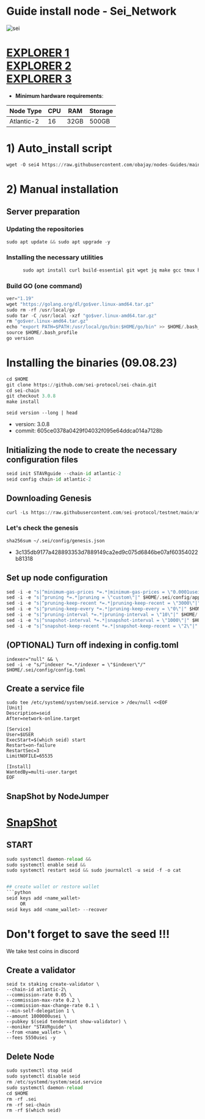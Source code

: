 # Guide install node - Sei_Network

![sei](https://user-images.githubusercontent.com/44331529/180607309-cc8df238-af95-451b-b99d-d858361aac51.png)

[EXPLORER 1](https://explorer.stavr.tech/SEI/staking) \
[EXPLORER 2](https://sei.explorers.guru/validators) \
[EXPLORER 3](https://testnet-explorer.brocha.in/sei%20atlantic%202/staking)
=

- **Minimum hardware requirements**:

| Node Type |CPU | RAM  | Storage  | 
|-----------|----|------|----------|
| Atlantic-2|  16| 32GB | 500GB    |

# 1) Auto_install script
```python
wget -O sei4 https://raw.githubusercontent.com/obajay/nodes-Guides/main/Projects/Sei_Network/sei4 && chmod +x sei4 && ./sei4
```
# 2) Manual installation

## Server preparation
### Updating the repositories
```python
sudo apt update && sudo apt upgrade -y
```
### Installing the necessary utilities 
```python
      sudo apt install curl build-essential git wget jq make gcc tmux htop nvme-cli pkg-config libssl-dev libleveldb-dev tar clang bsdmainutils ncdu unzip libleveldb-dev -y
```

### Build GO (one command)
```python
ver="1.19"
wget "https://golang.org/dl/go$ver.linux-amd64.tar.gz"
sudo rm -rf /usr/local/go
sudo tar -C /usr/local -xzf "go$ver.linux-amd64.tar.gz"
rm "go$ver.linux-amd64.tar.gz"
echo "export PATH=$PATH:/usr/local/go/bin:$HOME/go/bin" >> $HOME/.bash_profile
source $HOME/.bash_profile
go version
```

# Installing the binaries (09.08.23)
```python
cd $HOME
git clone https://github.com/sei-protocol/sei-chain.git
cd sei-chain
git checkout 3.0.8
make install
```
`seid version --long | head`
+ version: 3.0.8
+ commit: 605ce0378a0429f04032f095e64ddca014a7128b

    
## Initializing the node to create the necessary configuration files
```python
seid init STAVRguide --chain-id atlantic-2
seid config chain-id atlantic-2
```

## Downloading Genesis
```python
curl -Ls https://raw.githubusercontent.com/sei-protocol/testnet/main/atlantic-2/genesis.json > $HOME/.sei/config/genesis.json
```
### Let's check the genesis
`sha256sum ~/.sei/config/genesis.json`
+ 3c135db9177a428893353d7889149ca2ed9c075d6846be07af60354022b81318

## Set up node configuration
```python
sed -i -e "s|^minimum-gas-prices *=.*|minimum-gas-prices = \"0.0001usei\"|" $HOME/.sei/config/app.toml
sed -i -e "s|^pruning *=.*|pruning = \"custom\"|" $HOME/.sei/config/app.toml
sed -i -e "s|^pruning-keep-recent *=.*|pruning-keep-recent = \"3000\"|" $HOME/.sei/config/app.toml
sed -i -e "s|^pruning-keep-every *=.*|pruning-keep-every = \"0\"|" $HOME/.sei/config/app.toml
sed -i -e "s|^pruning-interval *=.*|pruning-interval = \"10\"|" $HOME/.sei/config/app.toml
sed -i -e "s|^snapshot-interval *=.*|snapshot-interval = \"1000\"|" $HOME/.sei/config/app.toml
sed -i -e "s|^snapshot-keep-recent *=.*|snapshot-keep-recent = \"2\"|" $HOME/.sei/config/app.toml
```

## (OPTIONAL) Turn off indexing in config.toml
```pyton
indexer="null" && \
sed -i -e "s/^indexer *=.*/indexer = \"$indexer\"/" $HOME/.sei/config/config.toml
```
## Create a service file
```pyton
sudo tee /etc/systemd/system/seid.service > /dev/null <<EOF
[Unit]
Description=seid
After=network-online.target
    
[Service]
User=$USER
ExecStart=$(which seid) start
Restart=on-failure
RestartSec=3
LimitNOFILE=65535

[Install]
WantedBy=multi-user.target
EOF
```
## SnapShot by NodeJumper

[SnapShot](https://app.nodejumper.io/sei-testnet/sync)
=

## START
```python
sudo systemctl daemon-reload &&
sudo systemctl enable seid &&
sudo systemctl restart seid && sudo journalctl -u seid -f -o cat


## create wallet or restore wallet
```python
seid keys add <name_wallet>
     OR
seid keys add <name_wallet> --recover
```
# Don't forget to save the seed !!!

We take test coins in discord

## Create a validator
    seid tx staking create-validator \
    --chain-id atlantic-2\
    --commission-rate 0.05 \
    --commission-max-rate 0.2 \
    --commission-max-change-rate 0.1 \
    --min-self-delegation 1 \
    --amount 1000000usei \
    --pubkey $(seid tendermint show-validator) \
    --moniker "STAVRguide" \
    --from <name_wallet> \
    --fees 5550usei -y
    
## Delete Node
```python
sudo systemctl stop seid
sudo systemctl disable seid
rm /etc/systemd/system/seid.service
sudo systemctl daemon-reload
cd $HOME
rm -rf .sei
rm -rf sei-chain
rm -rf $(which seid)
```

